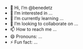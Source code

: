 - 👋 Hi, I’m @benedetz
- 👀 I’m interested in ...
- 🌱 I’m currently learning ...
- 💞️ I’m looking to collaborate on ...
- 📫 How to reach me ...
- 😄 Pronouns: ...
- ⚡ Fun fact: ...

<!---
benedetz/benedetz is a ✨ special ✨ repository because its `README.md` (this file) appears on your GitHub profile.
You can click the Preview link to take a look at your changes.
--->
